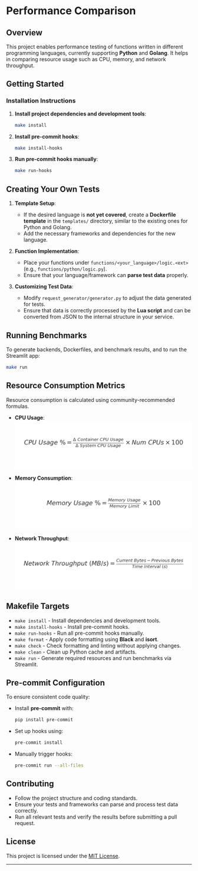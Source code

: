 
# Performance Comparison

## Overview
This project enables performance testing of functions written in different programming languages, currently supporting **Python** and **Golang**. It helps in comparing resource usage such as CPU, memory, and network throughput.

## Getting Started

### Installation Instructions
1. **Install project dependencies and development tools**:
   ```bash
   make install
   ```
2. **Install pre-commit hooks**:
   ```bash
   make install-hooks
   ```
3. **Run pre-commit hooks manually**:
   ```bash
   make run-hooks
   ```

## Creating Your Own Tests

1. **Template Setup**:
   - If the desired language is **not yet covered**, create a **Dockerfile template** in the `templates/` directory, similar to the existing ones for Python and Golang.
   - Add the necessary frameworks and dependencies for the new language.

2. **Function Implementation**:
   - Place your functions under `functions/<your_language>/logic.<ext>` (e.g., `functions/python/logic.py`).
   - Ensure that your language/framework can **parse test data** properly.

3. **Customizing Test Data**:
   - Modify `request_generator/generator.py` to adjust the data generated for tests.
   - Ensure that data is correctly processed by the **Lua script** and can be converted from JSON to the internal structure in your service.

## Running Benchmarks
To generate backends, Dockerfiles, and benchmark results, and to run the Streamlit app:

```bash
make run
```

## Resource Consumption Metrics
Resource consumption is calculated using community-recommended formulas.

- **CPU Usage**:
  ![CPU Usage Formula](images/cpu_usage_formula.png)

- **Memory Consumption**:
  ![Memory Usage Formula](images/memory_usage_formula.png)

- **Network Throughput**:
  ![Network Throughput Formula](images/network_throughput_formula.png)

## Makefile Targets
- `make install` - Install dependencies and development tools.
- `make install-hooks` - Install pre-commit hooks.
- `make run-hooks` - Run all pre-commit hooks manually.
- `make format` - Apply code formatting using **Black** and **isort**.
- `make check` - Check formatting and linting without applying changes.
- `make clean` - Clean up Python cache and artifacts.
- `make run` - Generate required resources and run benchmarks via Streamlit.

## Pre-commit Configuration
To ensure consistent code quality:

- Install **pre-commit** with:
  ```bash
  pip install pre-commit
  ```

- Set up hooks using:
  ```bash
  pre-commit install
  ```

- Manually trigger hooks:
  ```bash
  pre-commit run --all-files
  ```

## Contributing
- Follow the project structure and coding standards.
- Ensure your tests and frameworks can parse and process test data correctly.
- Run all relevant tests and verify the results before submitting a pull request.

## License
This project is licensed under the [MIT License](./LICENSE).

---
